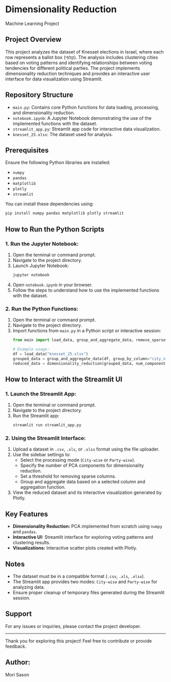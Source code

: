 # Dimensionality Reduction 
 

Machine Learning Project

## Project Overview
This project analyzes the dataset of Knesset elections in Israel, where each row represents a ballot box (קלפי). The analysis includes clustering cities based on voting patterns and identifying relationships between voting tendencies for different political parties. The project implements dimensionality reduction techniques and provides an interactive user interface for data visualization using Streamlit.

## Repository Structure
- `main.py`: Contains core Python functions for data loading, processing, and dimensionality reduction.
- `notebook.ipynb`: A Jupyter Notebook demonstrating the use of the implemented functions with the dataset.
- `streamlit_app.py`: Streamlit app code for interactive data visualization.
- `knesset_25.xlsx`: The dataset used for analysis.

## Prerequisites
Ensure the following Python libraries are installed:
- `numpy`
- `pandas`
- `matplotlib`
- `plotly`
- `streamlit`

You can install these dependencies using:
```bash
pip install numpy pandas matplotlib plotly streamlit
```

## How to Run the Python Scripts
### 1. Run the Jupyter Notebook:
1. Open the terminal or command prompt.
2. Navigate to the project directory.
3. Launch Jupyter Notebook:
   ```bash
   jupyter notebook
   ```
4. Open `notebook.ipynb` in your browser.
5. Follow the steps to understand how to use the implemented functions with the dataset.

### 2. Run the Python Functions:
1. Open the terminal or command prompt.
2. Navigate to the project directory.
3. Import functions from `main.py` in a Python script or interactive session:
   ```python
   from main import load_data, group_and_aggregate_data, remove_sparse_columns, dimensionality_reduction

   # Example usage:
   df = load_data("knesset_25.xlsx")
   grouped_data = group_and_aggregate_data(df, group_by_column="city_name", agg_func=sum)
   reduced_data = dimensionality_reduction(grouped_data, num_components=2, meta_columns=["city_name"])
   ```

## How to Interact with the Streamlit UI
### 1. Launch the Streamlit App:
1. Open the terminal or command prompt.
2. Navigate to the project directory.
3. Run the Streamlit app:
   ```bash
   streamlit run streamlit_app.py
   ```

### 2. Using the Streamlit Interface:
1. Upload a dataset in `.csv`, `.xls`, or `.xlsx` format using the file uploader.
2. Use the sidebar settings to:
   - Select the processing mode (`City-wise` or `Party-wise`).
   - Specify the number of PCA components for dimensionality reduction.
   - Set a threshold for removing sparse columns.
   - Group and aggregate data based on a selected column and aggregation function.
3. View the reduced dataset and its interactive visualization generated by Plotly.

## Key Features
- **Dimensionality Reduction:** PCA implemented from scratch using `numpy` and `pandas`.
- **Interactive UI:** Streamlit interface for exploring voting patterns and clustering results.
- **Visualizations:** Interactive scatter plots created with Plotly.

## Notes
- The dataset must be in a compatible format (`.csv`, `.xls`, `.xlsx`).
- The Streamlit app provides two modes: `City-wise` and `Party-wise` for analyzing data.
- Ensure proper cleanup of temporary files generated during the Streamlit session.

## Support
For any issues or inquiries, please contact the project developer.

---

Thank you for exploring this project! Feel free to contribute or provide feedback.

## Author:
Mori Sason
